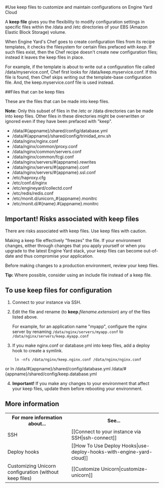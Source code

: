 #Use keep files to customize and maintain configurations on Engine Yard Cloud

A **keep file** gives you the flexibility to modify configuration settings in specific files within the /data and /etc directories of your EBS (Amazon Elastic Block Storage) volume.

When Engine Yard's Chef goes to create configuration files from its recipe templates, it checks the filesystem for certain files prefaced with _keep_.  If such files exist, then the Chef recipe doesn't create new configuration files; instead it leaves the keep files in place.

For example, if the template is about to write out a configuration file called /data/myservice.conf, Chef first looks for /data/keep.myservice.conf. If this file is found, then Chef skips writing out the template-base configuration file. And, the keep.myservice.conf file is used instead.

##Files that can be keep files

These are the files that can be made into keep files. 

**Note:** Only this subset of files in the /etc or /data directories can be made into keep files. Other files in these directories might be overwritten or ignored even if they have been prefaced with "keep".  


* /data/#{appname}/shared/config/database.yml  
*  /data/#{appname}/shared/config/trinidad_env.sh
* /data/nginx/nginx.conf
* /data/nginx/common/proxy.conf
* /data/nginx/common/servers.conf
* /data/nginx/common/fcgi.conf
* /data/nginx/servers/#{appname}.rewrites
* /data/nginx/servers/#{appname}.conf
* /data/nginx/servers/#{appname}.ssl.conf
* /etc/haproxy.cfg
* /etc/conf.d/nginx
* /etc/engineyard/collectd.conf
* /etc/redis/redis.conf
* /etc/monit.d/unicorn_#{appname}.monitrc
* /etc/monit.d/#{name}.#{appname}.monitrc


<!-- All files in the folders: /data/nginx/servers/ /etc/monit.d/ can be keep files -->
<!-- Keep files can be especially useful for monit if you're trying to increase the memory limit for mongrels or background processes, etc. -->

## <b>Important!</b> Risks associated with keep files

There are risks associated with keep files. Use keep files with caution.

Making a keep file effectively "freezes" the file. If your environment changes, either through changes that you apply yourself or when you upgrade to the latest Engine Yard stack, your keep files can become out-of-date and thus compromise your application. 

Before making changes to a production environment, review your keep files. 

<b>Tip:</b> Where possible, consider using an include file instead of a keep file.

## To use keep files for configuration

1. Connect to your instance via SSH.

2. Edit the file and rename (to **keep**._filename.extension_) any of the files listed above.
  
    For example, for an application name "myapp", configure the nginx server by renaming `/data/nginx/servers/myapp.conf` to `/data/nginx/servers/keep.myapp.conf`

3. If you make nginx.conf or database.yml into keep files, add a deploy hook to create a symlink. 

        ln -nfs /data/nginx/keep.nginx.conf /data/nginx/nginx.conf
  or
        ln /data/#{appname}/shared/config/database.yml /data/#{appname}/shared/config/keep.database.yml

4. **Important!** If you make any changes to your environment that affect your keep files, update them before rebooting your environment. 


<h2 id="topic5"> More information </h2>  
<table>
  <tr>
    <th>For more information about...</th><th>See...</th>
  </tr>
  <tr>
    <td>SSH</td><td>[[Connect to your instance via SSH|ssh-connect]] </td>
  </tr>
  <tr>
    <td>Deploy hooks</td><td>[[How To Use Deploy Hooks|use-deploy-hooks-with-engine-yard-cloud]]</td>
  </tr>
  <tr>
    <td>Customizing Unicorn configuration (without keep files)</td><td>[[Customize Unicorn|customize-unicorn]]</td>
  </tr>
</table>
